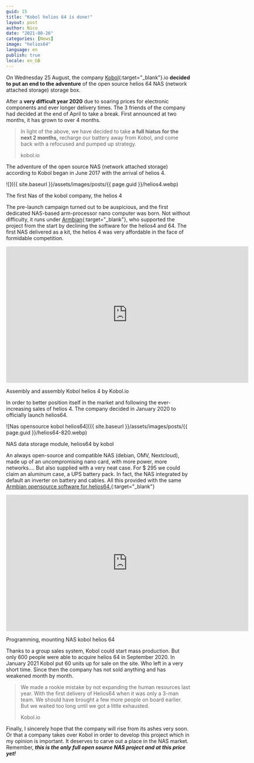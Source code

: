 ```yaml
---
guid: 15
title: "Kobol helios 64 is done!"
layout: post
author: Nico
date: "2021-08-26"
categories: [News]
image: "helios64"
language: en
publish: true
locale: en_GB
---
```

On Wednesday 25 August, the company [Kobol](https://blog.kobol.io/2021/08/25/we-are-pulling-the-plug/){:target="_blank"}.io **decided to put an end to the adventure** of the open source helios 64 NAS (network attached storage) storage box.

After a **very difficult year 2020** due to soaring prices for electronic components and ever longer delivery times. The 3 friends of the company had decided at the end of April to take a break. First announced at two months, it has grown to over 4 months.

> In light of the above, we have decided to take **a full hiatus for the next 2 months,** recharge our battery away from Kobol, and come back with a refocused and pumped up strategy.
>
> kobol.io

The adventure of the open source NAS (network attached storage) according to Kobol began in June 2017 with the arrival of helios 4.

![]({{ site.baseurl }}/assets/images/posts/{{ page.guid }}/helios4.webp)

The first Nas of the kobol company, the helios 4

The pre-launch campaign turned out to be auspicious, and the first dedicated NAS-based arm-processor nano computer was born. Not without difficulty, it runs under [Armbian](https://www.armbian.com/helios4/){:target="_blank"}, who supported the project from the start by declining the software for the helios4 and 64. The first NAS delivered as a kit, the helios 4 was very affordable in the face of formidable competition.

<iframe width="662" height="372" src="https://www.youtube.com/embed/og2ssRhCrnI" frameborder="0" allowfullscreen></iframe>

Assembly and assembly Kobol helios 4 by Kobol.io

In order to better position itself in the market and following the ever-increasing sales of helios 4. The company decided in January 2020 to officially launch helios64.

![Nas opensource kobol helios64]({{ site.baseurl }}/assets/images/posts/{{ page.guid }}/helios64-820.webp)

NAS data storage module, helios64 by kobol

An always open-source and compatible NAS (debian, OMV, Nextcloud), made up of an uncompromising nano card, with more power, more networks…. But also supplied with a very neat case. For $ 295 we could claim an aluminum case, a UPS battery pack. In fact, the NAS integrated by default an inverter on battery and cables. All this provided with the same [Armbian opensource software for helios64.](https://www.armbian.com/helios64/){:target="_blank"}

<iframe width="662" height="372" src="https://www.youtube.com/embed/58coL23Bzzw" frameborder="0" allowfullscreen></iframe>

Programming, mounting NAS kobol helios 64

Thanks to a group sales system, Kobol could start mass production. But only 600 people were able to acquire helios 64 in September 2020. In January 2021 Kobol put 60 units up for sale on the site. Who left in a very short time. Since then the company has not sold anything and has weakened month by month.

> We made a rookie mistake by not expanding the human resources last year. With the first delivery of Helios64 when it was only a 3-man team. We should have brought a few more people on board earlier. But we waited too long until we got a little exhausted.
>
> Kobol.io

Finally, I sincerely hope that the company will rise from its ashes very soon. Or that a company takes over Kobol in order to develop this project which in my opinion is important. It deserves to carve out a place in the NAS market. Remember, **_this is the only full open source NAS project and at this price yet!_**

